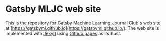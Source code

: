 # Gatsby MLJC web site

This is the repository for Gatsby Machine Learning Journal Club's web site at
[https://gatsbyml.github.io](https://gatsbyml.github.io/). The web site is
implemented with [Jekyll](https://jekyllrb.com) using [Github
pages](https://pages.github.com) as its host.


